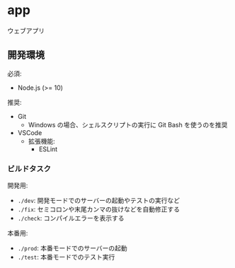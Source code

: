 # app

ウェブアプリ

## 開発環境

必須:

- Node.js (>= 10)

推奨:

- Git
    - Windows の場合、シェルスクリプトの実行に Git Bash を使うのを推奨
- VSCode
    - 拡張機能:
        - ESLint

### ビルドタスク

開発用:

- `./dev`: 開発モードでのサーバーの起動やテストの実行など
- `./fix`: セミコロンや末尾カンマの抜けなどを自動修正する
- `./check`: コンパイルエラーを表示する

本番用:

- `./prod`: 本番モードでのサーバーの起動
- `./test`: 本番モードでのテスト実行
